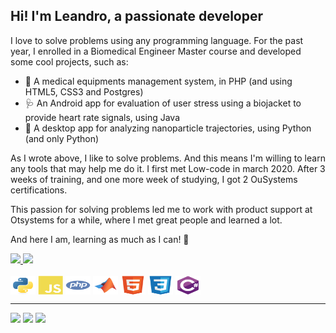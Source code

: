 ## Hi! I'm Leandro, a passionate developer

I love to solve problems using any programming language. For the past year, I enrolled in a Biomedical Engineer Master course and developed some cool projects, such as:

* 🏥 A medical equipments management system, in PHP (and using HTML5, CSS3 and Postgres)
* 🩺 An Android app for evaluation of user stress using a biojacket to provide heart rate signals, using Java
* 🔬 A desktop app for analyzing nanoparticle trajectories, using Python (and only Python)

As I wrote above, I like to solve problems. And this means I'm willing to learn any tools that may help me do it. I first met Low-code in march 2020. After 3 weeks of training, and one more week of studying, I got 2 OuSystems certifications.

This passion for solving problems led me to work with product support at Otsystems for a while, where I met great people and learned a lot.

And here I am, learning as much as I can! 💪

<div>
  <a href="https://github.com/lassisg">
    <img height="180em" src="https://github-readme-stats.vercel.app/api?username=lassisg&show_icons=true&theme=blueberry&include_all_commits=true&count_private=true" />
    <img height="180em" src="https://github-readme-stats.vercel.app/api/top-langs/?username=lassisg&layout=compact&langs_count=10&theme=blueberry" />
  </a>
</div>
<div style="display: inline_block"><br>
  <img align="center" alt="Language-Python" height="30" width="40" src="https://raw.githubusercontent.com/devicons/devicon/master/icons/python/python-original.svg">
  <img align="center" alt="Language-JS" height="30" width="40" src="https://raw.githubusercontent.com/devicons/devicon/master/icons/javascript/javascript-plain.svg">
  <img align="center" alt="Language-PHP" height="30" width="40" src="https://raw.githubusercontent.com/devicons/devicon/master/icons/php/php-plain.svg" />
  <img align="center" alt="Language-Matlab" height="30" width="40" src="https://raw.githubusercontent.com/devicons/devicon/master/icons/matlab/matlab-original.svg">
  <img align="center" alt="Language-HTML" height="30" width="40" src="https://raw.githubusercontent.com/devicons/devicon/master/icons/html5/html5-original.svg">
  <img align="center" alt="Language-CSS" height="30" width="40" src="https://raw.githubusercontent.com/devicons/devicon/master/icons/css3/css3-original.svg">
  <img align="center" alt="Language-CSHARP" height="30" width="40" src="https://raw.githubusercontent.com/devicons/devicon/master/icons/csharp/csharp-original.svg">
  <!--
  <img align="center" alt="Language-DOTNET" height="30" width="40" src="https://raw.githubusercontent.com/devicons/devicon/master/icons/dot-net/dot-net-original.svg">
  <img align="center" alt="Language-DOTNETCORE" height="30" width="40" src="https://raw.githubusercontent.com/devicons/devicon/master/icons/dotnetcore/dotnetcore-original.svg">
  -->
</div>

---

<div> 
  <a href = "mailto:leandro@bigiogabriel.com" target="_blank"><img src="https://img.shields.io/badge/-Mail-%23333?style=for-the-badge&logo=gmail&logoColor=white"></a>
  <a href = "https://www.linkedin.com/in/leandro-assis-gabriel/" target="_blank"><img src="https://img.shields.io/badge/-LinkedIn-%230077B5?style=for-the-badge&logo=linkedin&logoColor=white"></a>
  <a href = "https://www.outsystems.com/profile/ililaskrzq/" target="_blank"><img src="https://img.shields.io/badge/-Outsystems-D14836?style=for-the-badge&logo=outsystems&logoColor=white" target="_blank"></a>
 
</div>

<!--
- 🔭 I’m currently working on MPTHub
- 🌱 I’m currently learning/reviewing Javascript, Node, Python and OtuSystems (Low-code)
- 👯 I’m looking to collaborate on Open-source projects
- 🤔 I’m looking for help with app development tips for 
- 📫 How to reach me: [LinkedIn] | [Outsystems]
- 😄 Pronouns: he/his
- ⚡ Fun fact: I'm an ultra marathon runner! I ran a 65 km race in 2017.
 
  ![Snake animation](https://github.com/rafaballerini/rafaballerini/blob/output/github-contribution-grid-snake.svg)

[LinkedIn]: https://www.linkedin.com/in/leandro-assis-gabriel/ "LinkedIn profile"
[OutSystems]: https://www.outsystems.com/profile/ililaskrzq/ "Outsystems profile"

**lassisg/lassisg** is a ✨ _special_ ✨ repository because its `README.md` (this file) appears on your GitHub profile.

Here are some ideas to get you started:

- 🔭 I’m currently working on MPTHub
- 🌱 I’m currently learning/reviewing Javascript, Node, Python and OtuSystems (Low-code)
- 👯 I’m looking to collaborate on Open-source projects
- 🤔 I’m looking for help with ...
- 💬 Ask me about ...
- 📫 How to reach me: [LinkedIn] | [Outsystems]
- 😄 Pronouns: he/his
- ⚡ Fun fact: I'm an ultra marathon runner! I ran a 65 km race in 2017.

[LinkedIn]: https://www.linkedin.com/in/leandro-assis-gabriel/ "LinkedIn profile"
[OutSystems]: https://www.outsystems.com/profile/ililaskrzq/ "Outsystems profile"
-->
